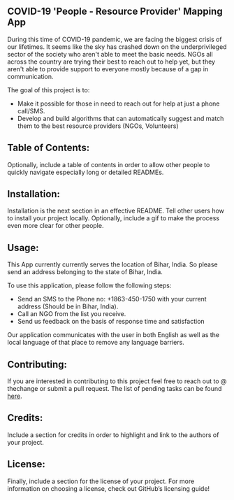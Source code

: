 ## COVID-19 'People - Resource Provider' Mapping App 

During this time of COVID-19 pandemic, we are facing the biggest crisis of our lifetimes. It seems like the sky has crashed down on the underprivileged sector of the society who aren't able to meet the basic needs. NGOs all across the country are trying their best to reach out to help yet, but they aren't able to provide support to everyone mostly because of a gap in communication.

The goal of this project is to:

* Make it possible for those in need to reach out for help at just a phone call/SMS.
* Develop and build algorithms that can automatically suggest and match them to the best resource providers (NGOs, Volunteers)

## Table of Contents: 

Optionally, include a table of contents in order to allow other people to quickly navigate especially long or detailed READMEs.

## Installation: 

Installation is the next section in an effective README. Tell other users how to install your project locally. Optionally, include a gif to make the process even more clear for other people.

## Usage: 

This App currently currently serves the location of Bihar, India. So please send an address belonging to the state of Bihar, India. 

To use this application, please follow the following steps:


* Send an SMS to the Phone no: +1863-450-1750 with your current address (Should be in Bihar, India).
* Call an NGO from the list you receive.
* Send us feedback on the basis of response time and satisfaction


Our application communicates with the user in both English as well as the local language of that place to remove any language barriers.

## Contributing: 

If you are interested in contributing to this project feel free to reach out to @ thechange or submit a pull request. The list of pending tasks can be found [here](https://docs.google.com/spreadsheets/d/e/2PACX-1vQTVc-Gz4Bntbv2bVDf3Nv0A7nLiiXylJbNa5a3luYek31KxDwF5S7rBKvz2lJI6ZE765W3ryXUcPL5/pubhtml).

## Credits: 

Include a section for credits in order to highlight and link to the authors of your project.

## License: 

Finally, include a section for the license of your project. For more information on choosing a license, check out GitHub’s licensing guide!
